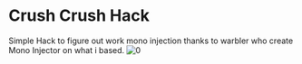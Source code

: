 # Crush Crush Hack

Simple Hack to figure out work mono injection thanks to warbler who create Mono Injector on what i based.
![0](https://github.com/Ryuel/Crush_Crush_Diamond_Hack/blob/master/0.png)
